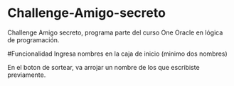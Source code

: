 # Challenge-Amigo-secreto
Challenge Amigo secreto, programa parte del curso One Oracle en lógica de programación.

#Funcionalidad
Ingresa nombres en la caja de inicio (minimo dos nombres)

En el boton de sortear, va arrojar un nombre de los que escribiste previamente.

